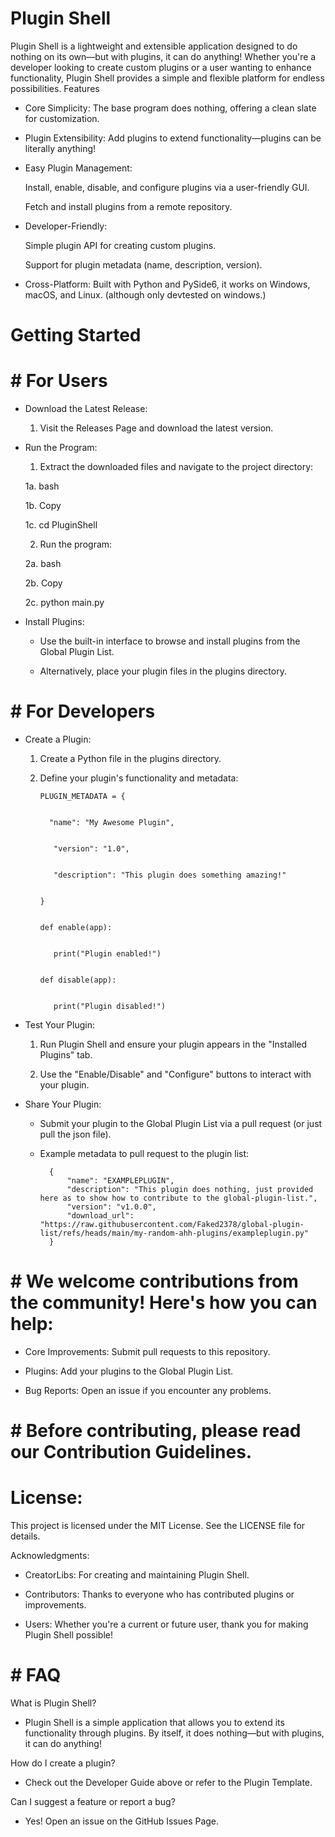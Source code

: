 # Plugin Shell

Plugin Shell is a lightweight and extensible application designed to do nothing on its own—but with plugins, it can do anything! Whether you're a developer looking to create custom plugins or a user wanting to enhance functionality, Plugin Shell provides a simple and flexible platform for endless possibilities.
Features

   * Core Simplicity: The base program does nothing, offering a clean slate for customization.

   * Plugin Extensibility: Add plugins to extend functionality—plugins can be literally anything!

   * Easy Plugin Management:

        Install, enable, disable, and configure plugins via a user-friendly GUI.

        Fetch and install plugins from a remote repository.

   * Developer-Friendly:

        Simple plugin API for creating custom plugins.

        Support for plugin metadata (name, description, version).

   * Cross-Platform: Built with Python and PySide6, it works on Windows, macOS, and Linux. (although only devtested on windows.)

# Getting Started
# # For Users

   * Download the Latest Release:

      1) Visit the Releases Page and download the latest version.

   * Run the Program:

      1) Extract the downloaded files and navigate to the project directory:
    
         
        1a. bash

     
        1b. Copy


        1c. cd PluginShell


      2) Run the program:

         
        2a. bash

     
        2b. Copy


        2c. python main.py


   * Install Plugins:


      * Use the built-in interface to browse and install plugins from the Global Plugin List.


      * Alternatively, place your plugin files in the plugins directory.


# # For Developers


   * Create a Plugin:


      1. Create a Python file in the plugins directory.


      2. Define your plugin's functionality and metadata:


             PLUGIN_METADATA = {
    
         
               "name": "My Awesome Plugin",
    
         
                "version": "1.0",
    
         
                "description": "This plugin does something amazing!"
    
         
             }


             def enable(app):
    
         
                print("Plugin enabled!")


             def disable(app):
    
         
                print("Plugin disabled!")


   * Test Your Plugin:


        1. Run Plugin Shell and ensure your plugin appears in the "Installed Plugins" tab.


        2. Use the "Enable/Disable" and "Configure" buttons to interact with your plugin.


   * Share Your Plugin:


        * Submit your plugin to the Global Plugin List via a pull request (or just pull the json file).

        * Example metadata to pull request to the plugin list:
    
                {
                    "name": "EXAMPLEPLUGIN",
                    "description": "This plugin does nothing, just provided here as to show how to contribute to the global-plugin-list.",
                    "version": "v1.0.0",
                    "download_url": "https://raw.githubusercontent.com/Faked2378/global-plugin-list/refs/heads/main/my-random-ahh-plugins/exampleplugin.py"
                }


# # We welcome contributions from the community! Here's how you can help:


   * Core Improvements: Submit pull requests to this repository.


   * Plugins: Add your plugins to the Global Plugin List.


   * Bug Reports: Open an issue if you encounter any problems.


# # Before contributing, please read our Contribution Guidelines.


# License:

This project is licensed under the MIT License. See the LICENSE file for details.


Acknowledgments:


   * CreatorLibs: For creating and maintaining Plugin Shell.


   * Contributors: Thanks to everyone who has contributed plugins or improvements.


   * Users: Whether you're a current or future user, thank you for making Plugin Shell possible!


# # FAQ


What is Plugin Shell?


* Plugin Shell is a simple application that allows you to extend its functionality through plugins. By itself, it does nothing—but with plugins, it can do anything!


How do I create a plugin?


* Check out the Developer Guide above or refer to the Plugin Template.


Can I suggest a feature or report a bug?


* Yes! Open an issue on the GitHub Issues Page.
